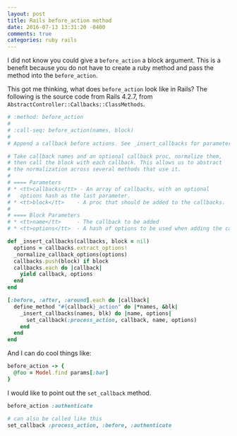```yaml
---
layout: post
title: Rails before_action method
date: 2016-07-13 13:31:20 -0400
comments: true
categories: ruby rails
---
```


I did not know you could give a `before_action` a block argument. This is a benefit because you do not have to create a ruby method and pass the method into the `before_action`.

This got me thinking, what does `before_action` look like in Rails? The following is the source code from Rails 4.2.7, from `AbstractController::Callbacks::ClassMethods`.

```ruby
# :method: before_action
#
# :call-seq: before_action(names, block)
#
# Append a callback before actions. See _insert_callbacks for parameter details.

# Take callback names and an optional callback proc, normalize them,
# then call the block with each callback. This allows us to abstract
# the normalization across several methods that use it.
#
# ==== Parameters
# * <tt>callbacks</tt> - An array of callbacks, with an optional
#   options hash as the last parameter.
# * <tt>block</tt>    - A proc that should be added to the callbacks.
#
# ==== Block Parameters
# * <tt>name</tt>     - The callback to be added
# * <tt>options</tt>  - A hash of options to be used when adding the callback

def _insert_callbacks(callbacks, block = nil)
  options = callbacks.extract_options!
  _normalize_callback_options(options)
  callbacks.push(block) if block
  callbacks.each do |callback|
    yield callback, options
  end
end

[:before, :after, :around].each do |callback|
  define_method "#{callback}_action" do |*names, &blk|
    _insert_callbacks(names, blk) do |name, options|
      set_callback(:process_action, callback, name, options)
    end
  end
end
```

And I can do cool things like:

```ruby
before_action -> {
  @foo = Model.find params[:bar]
}
```

I would like to point out the `set_callback` method.

```ruby
before_action :authenticate

# can also be called like this
set_callback :process_action, :before, :authenticate
```
